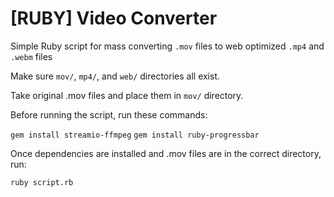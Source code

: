 # [RUBY] Video Converter

Simple Ruby script for mass converting `.mov` files to web optimized `.mp4` and `.webm` files

Make sure `mov/`, `mp4/`, and `web/` directories all exist.

Take original .mov files and place them in `mov/` directory.

Before running the script, run these commands:

`gem install streamio-ffmpeg`
`gem install ruby-progressbar`

Once dependencies are installed and .mov files are in the correct directory, run:

`ruby script.rb`